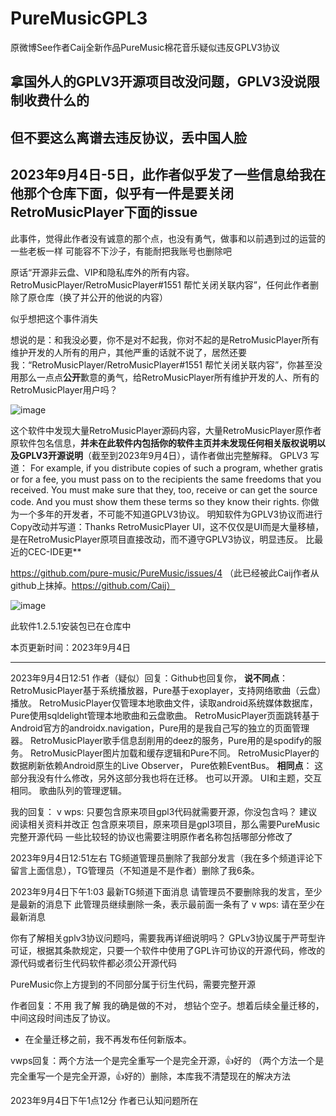 # PureMusicGPL3
原微博See作者Caij全新作品PureMusic棉花音乐疑似违反GPLV3协议

## 拿国外人的GPLV3开源项目改没问题，GPLV3没说限制收费什么的

## 但不要这么离谱去违反协议，丢中国人脸

## 2023年9月4日-5日，此作者似乎发了一些信息给我在他那个仓库下面，似乎有一件是要关闭RetroMusicPlayer下面的issue

此事件，觉得此作者没有诚意的那个点，也没有勇气，做事和以前遇到过的运营的一些老板一样 可能容不下沙子，有能耐把我账号也删除吧

原话“开源非云盘、VIP和隐私库外的所有内容。RetroMusicPlayer/RetroMusicPlayer#1551 帮忙关闭关联内容”，任何此作者删除了原仓库（换了并公开的他说的内容）

似乎想把这个事件消失

想说的是：和我没必要，你不是对不起我，你对不起的是RetroMusicPlayer所有维护开发的人所有的用户，其他严重的话就不说了，居然还要我：“RetroMusicPlayer/RetroMusicPlayer#1551 帮忙关闭关联内容”，你甚至没用那么一点点**公开**歉意的勇气，给RetroMusicPlayer所有维护开发的人、所有的RetroMusicPlayer用户吗？

![image](https://github.com/vwps/PureMusicGPL3/assets/143679824/6d97d706-b556-486b-96bb-53d89d92a9fc)


这个软件中发现大量RetroMusicPlayer源码内容，大量RetroMusicPlayer原作者原软件包名信息，**并未在此软件内包括你的软件主页并未发现任何相关版权说明以及GPLV3开源说明**（截至到2023年9月4日），请作者做出完整解释。
GPLV3 写道：
For example, if you distribute copies of such a program, whether gratis or for a fee, you must pass on to the recipients the same freedoms that you received. You must make sure that they, too, receive or can get the source code. And you must show them these terms so they know their rights.
你做为一个多年的开发者，不可能不知道GPLV3协议。
明知软件为GPLV3协议而进行Copy改动并写道：Thanks RetroMusicPlayer UI，这不仅仅是UI而是大量移植，是在RetroMusicPlayer原项目直接改动，而不遵守GPLV3协议，明显违反。
比最近的CEC-IDE更**

https://github.com/pure-music/PureMusic/issues/4 （此已经被此Caij作者从github上抹掉。https://github.com/Caij）

![image](https://github.com/vwps/PureMusicGPL3/assets/143679824/3f38a72d-216e-4b86-9777-4a92247f9e4d)

此软件1.2.5.1安装包已在仓库中

本页更新时间：2023年9月4日

-------

2023年9月4日12:51
作者（疑似）回复：Github也回复你，
**说不同点**：
RetroMusicPlayer基于系统播放器，Pure基于exoplayer，支持网络歌曲（云盘）播放。
RetroMusicPlayer仅管理本地歌曲文件，读取android系统媒体数据库， Pure使用sqldelight管理本地歌曲和云盘歌曲。
RetroMusicPlayer页面跳转基于Android官方的androidx.navigation，Pure用的是我自己写的独立的页面管理器。
RetroMusicPlayer歌手信息刮削用的deez的服务，Pure用的是spodify的服务。
RetroMusicPlayer图片加载和缓存逻辑和Pure不同。
RetroMusicPlayer的数据刷新依赖Android原生的Live Observer， Pure依赖EventBus。
**相同点**： 这部分我没有什么修改，另外这部分我也将在迁移。 也可以开源。
UI和主题，交互相同。
歌曲队列的管理逻辑。

我的回复：
v wps:
只要包含原来项目gpl3代码就需要开源，你没包含吗？
建议阅读相关资料并改正
包含原来项目，原来项目是gpl3项目，那么需要PureMusic完整开源代码
一些比较轻的协议也需要注明原作者名称包括哪部分修改了

2023年9月4日12:51左右
TG频道管理员删除了我部分发言（我在多个频道评论下留言上面信息），TG管理员（不知道是不是作者）删除了我6条。

2023年9月4日下午1:03 最新TG频道下面消息
请管理员不要删除我的发言，至少是最新的消息下
此管理员继续删除一条，表示最前面一条有了
v wps:
请在至少在最新消息

你有了解相关gplv3协议问题吗，需要我再详细说明吗？
GPLv3协议属于严苛型许可证，根据其条款规定，只要一个软件中使用了GPL许可协议的开源代码，修改的源代码或者衍生代码软件都必须公开源代码

PureMusic你上方提到的不同部分属于衍生代码，需要完整开源

作者回复：不用  我了解  我的确是做的不对， 想钻个空子。想着后续全量迁移的，中间这段时间违反了协议。
* 在全量迁移之前，我不再发布任何新版本。

vwps回复：两个方法一个是完全重写一个是完全开源，👍好的
（两个方法一个是完全重写一个是完全开源，👍好的）删除，本库我不清楚现在的解决方法

2023年9月4日下午1点12分
作者已认知问题所在

